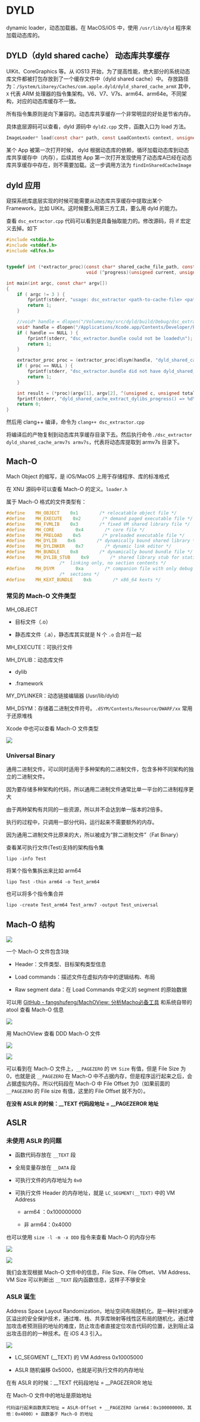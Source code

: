 # DYLD

dynamic loader，动态加载器。在 MacOS/iOS 中，使用 `/usr/lib/dyld` 程序来加载动态库的。

## DYLD（dyld shared cache） 动态库共享缓存

UIKit、CoreGraphics 等。从 iOS13 开始，为了提高性能，绝大部分的系统动态库文件都被打包存放到了一个缓存文件中（dyld shared cache）中。
存放路径为：`/System/Libarey/Caches/com.apple.dyld/dyld_shared_cache_armX`
其中，`X` 代表 ARM 处理器的指令集架构。V6、V7、V7s、arm64、arm64e。不同架构，对应的动态库缓存不一致。

所有指令集原则是向下兼容的。动态库共享缓存一个非常明显的好处是节省内存。

具体底层源码可以查看，dyld 源码中 `dyld2.cpp` 文件，函数入口为 load 方法。

```c
ImageLoader* load(const char* path, const LoadContext& context, unsigned& cacheIndex);
```

某个 App 被第一次打开时候， dyld 根据动态库的依赖，循环加载动态库到动态库共享缓存中（内存），后续其他 App 第一次打开发现使用了动态库A已经在动态库共享缓存中存在，则不需要加载。这一步调用方法为 `findInSharedCacheImage`

## dyld 应用

窥探系统库底层实现的时候可能需要从动态库共享缓存中提取出某个 Framework，比如 UIKit。这时候要么用第三方工具，要么用 dyld 的能力。

查看 `dsc_extractor.cpp` 代码可以看到是具备抽取能力的。修改源码，将 if 宏定义去掉。如下

```c
#include <stdio.h>
#include <stddef.h>
#include <dlfcn.h>


typedef int (*extractor_proc)(const char* shared_cache_file_path, const char* extraction_root_path,
                              void (^progress)(unsigned current, unsigned total));

int main(int argc, const char* argv[])
{
    if ( argc != 3 ) {
        fprintf(stderr, "usage: dsc_extractor <path-to-cache-file> <path-to-device-dir>\n");
        return 1;
    }

    //void* handle = dlopen("/Volumes/my/src/dyld/build/Debug/dsc_extractor.bundle", RTLD_LAZY);
    void* handle = dlopen("/Applications/Xcode.app/Contents/Developer/Platforms/iPhoneOS.platform/usr/lib/dsc_extractor.bundle", RTLD_LAZY);
    if ( handle == NULL ) {
        fprintf(stderr, "dsc_extractor.bundle could not be loaded\n");
        return 1;
    }

    extractor_proc proc = (extractor_proc)dlsym(handle, "dyld_shared_cache_extract_dylibs_progress");
    if ( proc == NULL ) {
        fprintf(stderr, "dsc_extractor.bundle did not have dyld_shared_cache_extract_dylibs_progress symbol\n");
        return 1;
    }

    int result = (*proc)(argv[1], argv[2], ^(unsigned c, unsigned total) { printf("%d/%d\n", c, total); } );
    fprintf(stderr, "dyld_shared_cache_extract_dylibs_progress() => %d\n", result);
    return 0;
}
```

然后用 clang++ 编译，命令为 `clang++ dsc_extractor.cpp`

将编译后的产物复制到动态库共享缓存目录下去。然后执行命令`./dsc_extractor dyld_shared_cache_armv7s armv7s`，代表将动态库提取到 armv7s 目录下。

## Mach-O

Mach Object 的缩写，是 iOS/MacOS 上用于存储程序、库的标准格式

在 XNU 源码中可以查看 Mach-O 的定义。`loader.h` 

属于 Mach-O 格式的文件类型有：

```c
#define    MH_OBJECT    0x1        /* relocatable object file */
#define    MH_EXECUTE    0x2        /* demand paged executable file */
#define    MH_FVMLIB    0x3        /* fixed VM shared library file */
#define    MH_CORE        0x4        /* core file */
#define    MH_PRELOAD    0x5        /* preloaded executable file */
#define    MH_DYLIB    0x6        /* dynamically bound shared library */
#define    MH_DYLINKER    0x7        /* dynamic link editor */
#define    MH_BUNDLE    0x8        /* dynamically bound bundle file */
#define    MH_DYLIB_STUB    0x9        /* shared library stub for static */
                    /*  linking only, no section contents */
#define    MH_DSYM        0xa        /* companion file with only debug */
                    /*  sections */
#define    MH_KEXT_BUNDLE    0xb        /* x86_64 kexts */
```

### 常见的 Mach-O 文件类型

MH_OBJECT

- 目标文件（.o）

- 静态库文件（.a），静态库其实就是 N 个 `.o` 合并在一起

MH_EXECUTE：可执行文件

MH_DYLIB：动态库文件

- dylib

- .framework

MY_DYLINKER：动态链接编辑器 (/usr/lib/dyld)

MH_DSYM：存储着二进制文件符号。`.dSYM/Contents/Resource/DWARF/xx` 常用于还原堆栈

Xcode 中也可以查看 Mach-O 文件类型

![](./../assets/MachOFileType.png)

### Universal Binary

通用二进制文件，可以同时适用于多种架构的二进制文件，包含多种不同架构的独立的二进制文件。

因为要存储多种架构的代码，所以通用二进制文件通常比单一平台的二进制程序更大

由于两种架构有共同的一些资源，所以并不会达到单一版本的2倍多。

执行的过程中，只调用一部分代码，运行起来不需要额外的内存。

因为通用二进制文件比原来的大，所以被成为“胖二进制文件”（Fat Binary）

 查看某可执行文件(Test)支持的架构指令集 

`lipo -info Test`

将某个指令集拆出来比如 arm64

`lipo Test -thin arm64 -o Test_arm64`

也可以将多个指令集合并

`lipo -create Test_arm64 Test_armv7 -output Test_universal`

## Mach-O 结构

![](./../assets/Mach-OStructure.png)

一个 Mach-O 文件包含3块

- Header：文件类型、目标架构类型信息

- Load commands：描述文件在虚拟内存中的逻辑结构、布局

- Raw segment data：在 Load Commands 中定义的 segment 的原始数据

可以用 [GitHub - fangshufeng/MachOView: 分析Macho必备工具](https://github.com/fangshufeng/MachOView) 和系统自带的 atool 查看 Mach-O 信息

![](./../assets/otoolhelp.png)

用 MachOView 查看 DDD Mach-O 文件

![](./../assets/MachOPageZero.png)

![](./../assets/MachOText.png)

可以看到在 Mach-O  文件上，`__PAGEZERO` 的  `VM Size`  有值，但是 File Size 为0，也就是说 `__PAGEZERO` 在 Mach-O 中不占据内存，但是程序运行起来之后，会占据虚拟内存。所以代码段在 Mach-O 中 File Offset 为0（如果前面的 `__PAGEZERO` 的 File size 有值，这里的 File Offset 就不为0）。

**在没有 ASLR 的时候：__TEXT 代码段地址 = __PAGEZEROR 地址**

## ASLR

### 未使用 ASLR 的问题

- 函数代码存放在 `__TEXT` 段

- 全局变量存放在 `__DATA` 段

- 可执行文件的内存地址为 `0x0`

- 可执行文件 Header 的内存地址，就是 `LC_SEGMENT(__TEXT)` 中的 VM Address
  
  - arm64 ：0x100000000
  
  - 非 arm64：0x4000

也可以使用 `size -l -m -x DDD` 指令来查看 Mach-O 的内存分布

![](./../assets/MachOInsepect.png)

![](./../assets/ASLRDemo.png)

我们会发现根据 Mach-O 文件中的信息，File Size、File Offset、VM Address、VM Size 可以判断出 `__TEXT` 段内函数信息，这样子不够安全

### ASLR 诞生

Address Space Layout Randomization，地址空间布局随机化。是一种针对缓冲区溢出的安全保护技术，通过堆、栈、共享库映射等线性区布局的随机化，通过增加攻击者预测目的地址的难度，防止攻击者直接定位攻击代码的位置，达到阻止溢出攻击目的的一种技术。在 iOS 4.3 引入。

![](./../assets/ASLROffset.png)

- LC_SEGMENT (__TEXT) 的 VM Address 0x10005000

- ASLR 随机偏移 0x5000，也就是可执行文件的内存地址

在有 ASLR 的时候：__TEXT 代码段地址 = __PAGEZEROR 地址

在 Mach-O 文件中的地址是原始地址

```shell
代码运行起来函数真实地址 = ASLR-Offset + __PAGEZERO（arm64：0x100000000，其他：0x4000）+ 函数基于 Mach-O 的地址
```